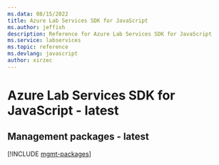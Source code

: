 ```yaml
---
ms.data: 08/15/2022
title: Azure Lab Services SDK for JavaScript
ms.author: jeffish
description: Reference for Azure Lab Services SDK for JavaScript
ms.service: labservices
ms.topic: reference
ms.devlang: javascript
author: xirzec
---
```

# Azure Lab Services SDK for JavaScript - latest

## Management packages - latest
[!INCLUDE [mgmt-packages](lab-services-mgmt-index.md)]